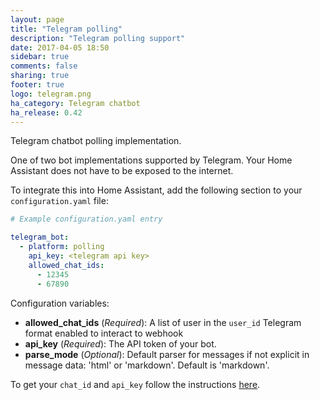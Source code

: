 ```yaml
---
layout: page
title: "Telegram polling"
description: "Telegram polling support"
date: 2017-04-05 18:50
sidebar: true
comments: false
sharing: true
footer: true
logo: telegram.png
ha_category: Telegram chatbot
ha_release: 0.42
---
```


Telegram chatbot polling implementation.

One of two bot implementations supported by Telegram. Your Home Assistant does not have to be exposed to the internet.

To integrate this into Home Assistant, add the following section to your `configuration.yaml` file:

```yaml
# Example configuration.yaml entry

telegram_bot:
  - platform: polling
    api_key: <telegram api key>
    allowed_chat_ids:
      - 12345
      - 67890
```

Configuration variables:

- **allowed_chat_ids** (*Required*): A list of user in the `user_id` Telegram format enabled to interact to webhook
- **api_key** (*Required*): The API token of your bot.
- **parse_mode** (*Optional*): Default parser for messages if not explicit in message data: 'html' or 'markdown'. Default is 'markdown'.

To get your `chat_id` and `api_key` follow the instructions [here](/components/notify.telegram/).

